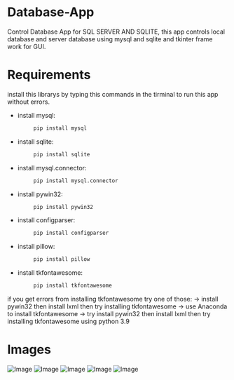 # Database-App
Control Database App for SQL SERVER AND SQLITE, this app controls local database and server database using mysql and sqlite and tkinter frame work for GUI.

# Requirements
install this librarys by typing this commands in the tirminal to run this app without errors.

* install mysql:
   ```bash
        pip install mysql
* install sqlite:
   ```bash
        pip install sqlite
* install mysql.connector:
   ```bash
        pip install mysql.connector
* install pywin32:
   ```bash
        pip install pywin32
* install configparser:
   ```bash
        pip install configparser
* install pillow:
   ```bash
        pip install pillow
* install tkfontawesome:
   ```bash
        pip install tkfontawesome

if you get errors from installing tkfontawesome try one of those:
   -> install pywin32 then install lxml then try installing tkfontawesome
   -> use Anaconda to install tkfontawesome
   -> try install pywin32 then install lxml then try installing tkfontawesome using python 3.9

# Images
![Image](https://github.com/user-attachments/assets/437f0203-0274-46c4-8ea8-6a41303c4508)
![Image](https://github.com/user-attachments/assets/e71ca82b-e9c2-4562-8729-8fdc4287c8c5)
![Image](https://github.com/user-attachments/assets/f37b5300-33b8-46be-980d-4743ca4bf3fe)
![Image](https://github.com/user-attachments/assets/be8acd49-b4a3-4d3b-980c-848723671cfe)
![Image](https://github.com/user-attachments/assets/f618dd27-34e2-4dc0-8441-8438eba3294f)
